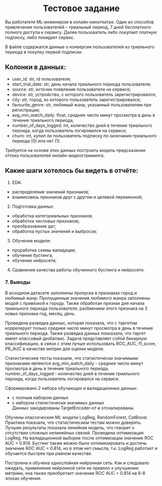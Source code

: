 # <center> Тестовое задание </center>

Вы работатете ML-инженером в онлайн-кинотеатре. Один из способов привлечения пользователей – триальный период, 7 дней бесплатного полного доступа к сервису. Далее пользователь либо покупает платную подписку, либо покидает сервис.

В файле содержатся данные о конверсии пользователей из триального периода в покупку первой подписки.

## Колонки в данных:
 - user_id: str, id пользователя;
 - start_trial_date: str, день начала триального периода пользователя;
 - source: str, источик появления пользователя на сервисе;
 - device: str, устройство, с которого пользователь зарегистрировался;
 - city: str, город, из которого пользователь зарегистрировался;
 - favourite_genre: str, любимый жанр, указанный пользователем при регистрации;
 - avg_min_watch_daily: float, среднее число минут просмотра в день в течение триального периода;
 - number_of_days_logged: int, количество дней в течение триального пероида, когда пользователь логировался на сервисе;
 - churn: int, купил ли пользователь подписку по окончании триального периода (0) или нет (1).

Требуется на основе этих данных построить модель предсказания оттока пользователей онлайн-видеостриминга.

## Какие шаги хотелось бы видеть в отчёте:
1. EDA: 
  - распределение значений признаков;
  - взаимосвязь признаков друг с другом и целевой переменной;
2. Подготовка данных: 
  - обработка категориальных признаков;
  - обработка числовых признаков;
  - преобразование дат;
  - обработка пустых значений и выбросов;
3. Обучение модели: 
  - проработка схемы валидации;
  - обучение бустинга;
  - обучение нейросети;
4. Сравнение качества работы обученного бустинга и нейросети.

### 7. Выводы

В исходном датасете заполнены пропуски в признаках город и любимый жанр. Пропущенные значения любимого жанра заполнены модой с привязкой к городу. Также обработан признак дня начала триального периода пользователя, разбиением этого признака на 3 новых признака год, месяц, день.

Проведена разведка данных, которая показала, что с таргетом коррелирует только среднее число минут просмотра в день в течение триального периода. Также разведка данных покказала, что таргет имеет классовый дизбаланс. Задача представляет собой бинарную классификацию, в связи с этим лучше использовать ROC_AUC, f1_score, PR_AUC в качестве метрик для оценки модели.
  
Статистические тесты показали, что статистически значимыми признаками являются avg_min_watch_daily - среднее число минут просмотра в день в течение триального периода, number_of_days_logged - количество дней в течение триального пероида, когда пользователь логировался на сервисе.  
  
Сформировано 2 набора обучающих и валидационных данных:  
- с полным набором данных  
- с набором статистически значимых данных  
Данных закодированы TargetEncoder-от и отскалированы.
  
Обучены классические ML модели LogReg, RandomForest, CatBoost. Практика показала, что статистичесикм тестам можно доверять. Лучшие результаты показала линейная модель, что говорит о отсутствии сложных нелинейных связей. Проведена оптимизация LogReg. На валидационной выборке после оптимизации значение ROC AUC = 0.814.
Бустинг также можно было оптимизировать и достичь значение ROC AUC = 0.814, но в этом нет смысла, т.к. LogReg работает и обучается быстрее при равном качестве.
  
Построена и обучена однослойная нейронная сеть. Как и следовало ожидать, применение нейронной сети не привело к улучшению метрики, она также приобретает значение ROC AUC = 0.814 на 6-8 эпохах обучения.
